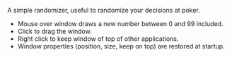 A simple randomizer, useful to randomize your decisions at poker.

* Mouse over window draws a new number between 0 and 99 included.
* Click to drag the window.
* Right click to keep window of top of other applications.
* Window properties (position, size, keep on top) are restored at startup.
